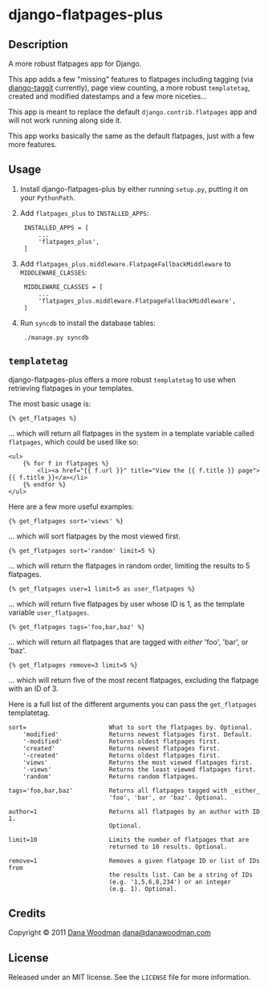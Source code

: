 # django-flatpages-plus

## Description

A more robust flatpages app for Django.

This app adds a few "missing" features to flatpages including tagging (via [django-taggit][] currently), page view counting, a more robust `templatetag`, created and modified datestamps and a few more niceties... 

This app is meant to replace the default `django.contrib.flatpages` app and will not work running along side it.

This app works basically the same as the default flatpages, just with a few more features.


## Usage

1. Install django-flatpages-plus by either running `setup.py`, putting it on your `PythonPath`.

1. Add `flatpages_plus` to `INSTALLED_APPS`:

        INSTALLED_APPS = [
            ...
            'flatpages_plus',
        ]

1. Add `flatpages_plus.middleware.FlatpageFallbackMiddleware` to `MIDDLEWARE_CLASSES`:

        MIDDLEWARE_CLASSES = [
            ...
            'flatpages_plus.middleware.FlatpageFallbackMiddleware',
        ]

1. Run `syncdb` to install the database tables:

        ./manage.py syncdb

## `templatetag`

django-flatpages-plus offers a more robust `templatetag` to use when retrieving flatpages in your templates.

The most basic usage is:

    {% get_flatpages %}

... which will return all flatpages in the system in a template variable called `flatpages`, which could be used like so:

    <ul>
        {% for f in flatpages %}
            <li><a href="{{ f.url }}" title="View the {{ f.title }} page">{{ f.title }}</a></li>
        {% endfor %}
    </ul>

Here are a few more useful examples:

    {% get_flatpages sort='views' %}

... which will sort flatpages by the most viewed first.

    {% get_flatpages sort='random' limit=5 %}

... which will return the flatpages in random order, limiting the results to 5 flatpages.

    {% get_flatpages user=1 limit=5 as user_flatpages %}

... which will return five flatpages by user whose ID is 1, as the template variable `user_flatpages`.

    {% get_flatpages tags='foo,bar,baz' %}

... which will return all flatpages that are tagged with *either* 'foo', 'bar', or 'baz'.

    {% get_flatpages remove=3 limit=5 %}

... which will return five of the most recent flatpages, excluding the flatpage with an ID of 3.

Here is a full list of the different arguments you can pass the `get_flatpages` templatetag.

    sort=                       What to sort the flatpages by. Optional.
        'modified'              Returns newest flatpages first. Default.
        '-modified'             Returns oldest flatpages first.
        'created'               Returns newest flatpages first.
        '-created'              Returns oldest flatpages first.
        'views'                 Returns the most viewed flatpages first.
        '-views'                Returns the least viewed flatpages first.
        'random'                Returns random flatpages.
    
    tags='foo,bar,baz'          Returns all flatpages tagged with _either_      
                                'foo', 'bar', or 'baz'. Optional.
    
    author=1                    Returns all flatpages by an author with ID 1. 
                                Optional.
    
    limit=10                    Limits the number of flatpages that are 
                                returned to 10 results. Optional.
                                
    remove=1                    Removes a given flatpage ID or list of IDs from
                                the results list. Can be a string of IDs 
                                (e.g. '1,5,6,8,234') or an integer 
                                (e.g. 1). Optional.


## Credits

Copyright &copy; 2011 [Dana Woodman][] <dana@danawoodman.com>


## License

Released under an MIT license. See the `LICENSE` file for more information.


[django-taggit]: https://github.com/alex/django-taggit "View django-taggit on GitHub"
[Dana Woodman]: http://www.danawoodman.com/ "View Dana's website"

